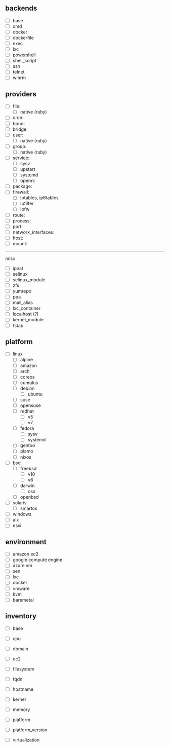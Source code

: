 ## backends

- [ ] base
- [ ] cmd
- [ ] docker
- [ ] dockerfile
- [ ] exec
- [ ] lxc
- [ ] powershell
- [ ] shell_script
- [ ] ssh
- [ ] telnet
- [ ] winrm

## providers

- [ ] file:
  - [ ] native (ruby)
- [ ] cron:
- [ ] bond:
- [ ] bridge:
- [ ] user:
  - [ ] native (ruby)
- [ ] group:
  - [ ] native (ruby)
- [ ] service:
  - [ ] sysv
  - [ ] upstart
  - [ ] systemd
  - [ ] openrc
- [ ] package:
- [ ] firewall:
  - [ ] iptables, ip6tables
  - [ ] ipfilter
  - [ ] ipfw
- [ ] route:
- [ ] process:
- [ ] port:
- [ ] network_interfaces:
- [ ] host:
- [ ] mount:

----

misc

- [ ] ipnat
- [ ] selinux
- [ ] selinux_module
- [ ] zfs
- [ ] yumrepo
- [ ] ppa
- [ ] mail_alias
- [ ] lxc_container
- [ ] localhost (?)
- [ ] kernel_module
- [ ] fstab

## platform

- [ ] linux
  - [ ] alpine
  - [ ] amazon
  - [ ] arch
  - [ ] coreos
  - [ ] cumulus
  - [ ] debian
    - [ ] ubuntu
  - [ ] suse
  - [ ] opensuse
  - [ ] redhat
    - [ ] v5
    - [ ] v7
  - [ ] fedora
    - [ ] sysv
    - [ ] systemd
  - [ ] gentoo
  - [ ] plamo
  - [ ] nixos
- [ ] bsd
  - [ ] freebsd
    - [ ] v10
    - [ ] v6
  - [ ] darwin
    - [ ] osx
  - [ ] openbsd
- [ ] solaris
  - [ ] smartos
- [ ] windows
- [ ] aix
- [ ] esxi

## environment

- [ ] amazon ec2
- [ ] google compute engine
- [ ] azure vm
- [ ] xen
- [ ] lxc
- [ ] docker
- [ ] vmware
- [ ] kvm
- [ ] baremetal

## inventory

- [ ] base
- [ ] cpu
- [ ] domain
- [ ] ec2
- [ ] filesystem
- [ ] fqdn
- [ ] hostname
- [ ] kernel
- [ ] memory
- [ ] platform
- [ ] platform_version
- [ ] virtualization


